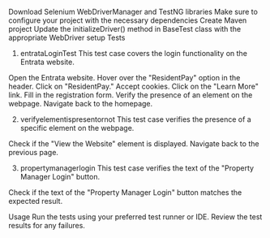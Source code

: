 Download Selenium WebDriverManager and TestNG libraries
 Make sure to configure your project with the necessary dependencies
 Create Maven project
 Update the initializeDriver() method in BaseTest class with the appropriate WebDriver setup
 Tests
1. entrataLoginTest
This test case covers the login functionality on the Entrata website.

Open the Entrata website.
Hover over the "ResidentPay" option in the header.
Click on "ResidentPay."
Accept cookies.
Click on the "Learn More" link.
Fill in the registration form.
Verify the presence of an element on the webpage.
Navigate back to the homepage.

2. verifyelementispresentornot
This test case verifies the presence of a specific element on the webpage.

Check if the "View the Website" element is displayed.
Navigate back to the previous page.

3. propertymanagerlogin
This test case verifies the text of the "Property Manager Login" button.

Check if the text of the "Property Manager Login" button matches the expected result.

Usage
Run the tests using your preferred test runner or IDE.
Review the test results for any failures.
